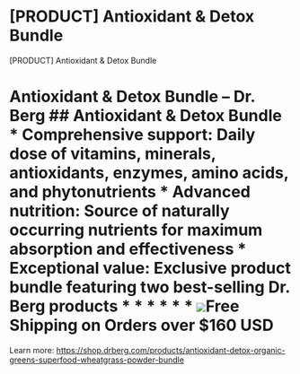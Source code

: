 # [PRODUCT] Antioxidant & Detox Bundle

[PRODUCT] Antioxidant & Detox Bundle
# Antioxidant & Detox Bundle – Dr. Berg ## Antioxidant & Detox Bundle * **Comprehensive support:** Daily dose of vitamins, minerals, antioxidants, enzymes, amino acids, and phytonutrients * **Advanced nutrition:** Source of naturally occurring nutrients for maximum absorption and effectiveness * **Exceptional value:** Exclusive product bundle featuring two best-selling Dr. Berg products * * * * * * ![](https://shop.drberg.com/cdn/shop/files/free-shipping-truck-icon.png?v=17164945451504368884)Free Shipping on Orders over $160 USD
Learn more: https://shop.drberg.com/products/antioxidant-detox-organic-greens-superfood-wheatgrass-powder-bundle
